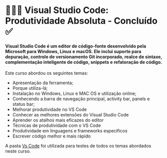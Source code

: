 # 👩🏼‍💻  Visual Studio Code: Produtividade Absoluta - Concluído ✅

#### Visual Studio Code é um editor de código-fonte desenvolvido pela Microsoft para Windows, Linux e macOS. Ele inclui suporte para depuração, controle de versionamento Git incorporado, realce de sintaxe, complementação inteligente de código, snippets e refatoração de código.

Este curso abordou os seguintes temas: 
- Apresentação da ferramenta;
- Porque utiliza-lá;
- Instalação no Windows, Linux e MAC OS e utilização online;
- Conhecendo a barra de navegação principal, activity bar, panels e status bar;
- Melhorar produtividade no VS Code
- Conhecer as melhores extensões do Visual Studio Code
- Aprender os atalhos mais eficazes do editor
- Técnicas de produtividade com o VS Code
- Produtividade em linguagens e frameworks específicos
- Escrever código melhor e mais rápido


A pasta [Vs Code](/md1-ambienteDesenvolvimento/curso1/vsCode/) foi utilizada para testes de todos os temas abordados neste curso. 